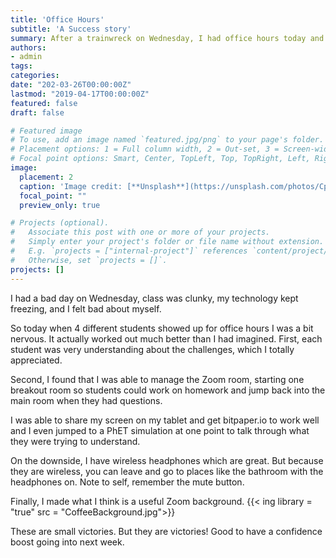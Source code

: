 ```yaml
---
title: 'Office Hours'
subtitle: 'A Success story'
summary: After a trainwreck on Wednesday, I had office hours today and it wasn't bad, in fact it was good.
authors:
- admin
tags:
categories:
date: "202-03-26T00:00:00Z"
lastmod: "2019-04-17T00:00:00Z"
featured: false
draft: false

# Featured image
# To use, add an image named `featured.jpg/png` to your page's folder.
# Placement options: 1 = Full column width, 2 = Out-set, 3 = Screen-width
# Focal point options: Smart, Center, TopLeft, Top, TopRight, Left, Right, BottomLeft, Bottom, BottomRight
image:
  placement: 2
  caption: 'Image credit: [**Unsplash**](https://unsplash.com/photos/CpkOjOcXdUY)'
  focal_point: ""
  preview_only: true

# Projects (optional).
#   Associate this post with one or more of your projects.
#   Simply enter your project's folder or file name without extension.
#   E.g. `projects = ["internal-project"]` references `content/project/deep-learning/index.md`.
#   Otherwise, set `projects = []`.
projects: []
---
```


I had a bad day on Wednesday, class was clunky, my technology kept freezing, and I felt bad about myself. 

So today when 4 different students showed up for office hours I was a bit nervous.  It actually worked out much better than I had imagined.  First, each student was very understanding about the challenges, which I totally appreciated. 

Second, I found that I was able to manage the Zoom room, starting one breakout room so students could work on homework and jump back into the main room when they had questions. 

I was able to share my screen on my tablet and get bitpaper.io to work well and I even jumped to a PhET simulation at one point to talk through what they were trying to understand.  

On the downside, I have wireless headphones which are great. But because they are wireless, you can leave and go to places like the bathroom with the headphones on.  Note to self, remember the mute button. 

Finally, I made what I think is a useful Zoom background. 
{{< ing library = "true" src = "CoffeeBackground.jpg">}}

These are small victories. But they are victories! Good to have a confidence boost going into next week.
